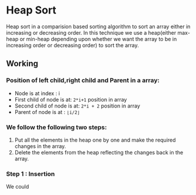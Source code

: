 # Heap Sort

Heap sort in a comparision based sorting algorithm to sort an array either in increasing or decreasing order. In this technique we use a heap(either max-heap or min-heap depending upon whether we want the array to be in increasing order or decreasing order) to sort the array.

## Working
### Position of left child,right child and Parent in a array:
- Node is at index : i
- First child of node is at: `2*i+1` position in array
- Second child of node is at: `2*i + 2` position in array
- Parent of node is at : `⌊i/2⌋`
### We follow the following two steps:
1. Put all the elements in the heap one by one and make the required changes in the array.
2. Delete the elements from the heap reflecting the changes back in the array.

### Step 1 : Insertion

We could 